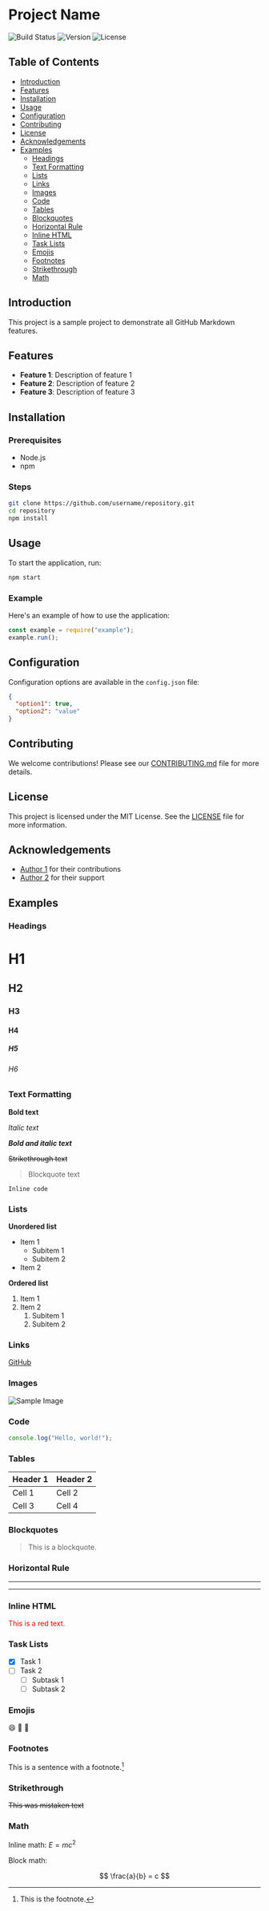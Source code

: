 # Project Name

![Build Status](https://img.shields.io/badge/build-passing-brightgreen)
![Version](https://img.shields.io/badge/version-1.0.0-blue)
![License](https://img.shields.io/badge/license-MIT-green)

## Table of Contents

- [Introduction](#introduction)
- [Features](#features)
- [Installation](#installation)
- [Usage](#usage)
- [Configuration](#configuration)
- [Contributing](#contributing)
- [License](#license)
- [Acknowledgements](#acknowledgements)
- [Examples](#examples)
  - [Headings](#headings)
  - [Text Formatting](#text-formatting)
  - [Lists](#lists)
  - [Links](#links)
  - [Images](#images)
  - [Code](#code)
  - [Tables](#tables)
  - [Blockquotes](#blockquotes)
  - [Horizontal Rule](#horizontal-rule)
  - [Inline HTML](#inline-html)
  - [Task Lists](#task-lists)
  - [Emojis](#emojis)
  - [Footnotes](#footnotes)
  - [Strikethrough](#strikethrough)
  - [Math](#math)

## Introduction

This project is a sample project to demonstrate all GitHub Markdown features.

## Features

- **Feature 1**: Description of feature 1
- **Feature 2**: Description of feature 2
- **Feature 3**: Description of feature 3

## Installation

### Prerequisites

- Node.js
- npm

### Steps

```bash
git clone https://github.com/username/repository.git
cd repository
npm install
```

## Usage

To start the application, run:

```bash
npm start
```

### Example

Here's an example of how to use the application:

```javascript
const example = require("example");
example.run();
```

## Configuration

Configuration options are available in the `config.json` file:

```json
{
  "option1": true,
  "option2": "value"
}
```

## Contributing

We welcome contributions! Please see our [CONTRIBUTING.md](CONTRIBUTING.md) file for more details.

## License

This project is licensed under the MIT License. See the [LICENSE](LICENSE) file for more information.

## Acknowledgements

- [Author 1](https://github.com/author1) for their contributions
- [Author 2](https://github.com/author2) for their support

## Examples

### Headings

# H1

## H2

### H3

#### H4

##### H5

###### H6

### Text Formatting

**Bold text**

_Italic text_

**_Bold and italic text_**

~~Strikethrough text~~

> Blockquote text

`Inline code`

### Lists

**Unordered list**

- Item 1
  - Subitem 1
  - Subitem 2
- Item 2

**Ordered list**

1. Item 1
2. Item 2
   1. Subitem 1
   2. Subitem 2

### Links

[GitHub](https://github.com)

### Images

![Sample Image](https://via.placeholder.com/150)

### Code

```javascript
console.log("Hello, world!");
```

### Tables

| Header 1 | Header 2 |
| -------- | -------- |
| Cell 1   | Cell 2   |
| Cell 3   | Cell 4   |

### Blockquotes

> This is a blockquote.

### Horizontal Rule

---

---

### Inline HTML

<div style="color: red;">This is a red text.</div>

### Task Lists

- [x] Task 1
- [ ] Task 2
  - [ ] Subtask 1
  - [ ] Subtask 2

### Emojis

:smile: :rocket: :tada:

### Footnotes

This is a sentence with a footnote.[^1]

[^1]: This is the footnote.

### Strikethrough

~~This was mistaken text~~

### Math

Inline math: $E = mc^2$

Block math:

$$
\frac{a}{b} = c
$$
